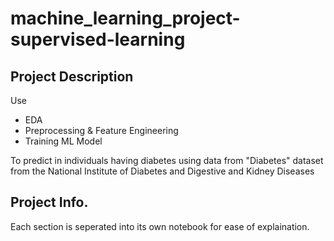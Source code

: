 # machine_learning_project-supervised-learning

## Project Description
Use
* EDA
* Preprocessing & Feature Engineering
* Training ML Model

To predict in individuals having diabetes using data from "Diabetes" dataset from the National Institute of Diabetes and Digestive and Kidney Diseases 

## Project Info.
Each section is seperated into its own notebook for ease of explaination.
